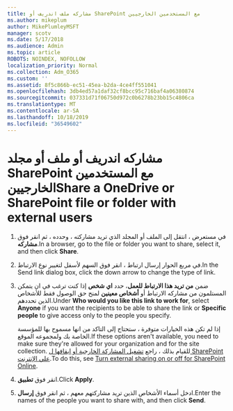 ```yaml
---
title: مشاركه ملف اندريف أو SharePoint مع المستخدمين الخارجيين
ms.author: mikeplum
author: MikePlumleyMSFT
manager: scotv
ms.date: 5/17/2018
ms.audience: Admin
ms.topic: article
ROBOTS: NOINDEX, NOFOLLOW
localization_priority: Normal
ms.collection: Adm_O365
ms.custom: ''
ms.assetid: 8f5c866b-ec51-45ea-b2da-4ce4ff551041
ms.openlocfilehash: 3db4ed57a1daf32cf8bcc95c716baf4a06380874
ms.sourcegitcommit: 037331d71f06750d972c0b6278b23bb15c4806ca
ms.translationtype: MT
ms.contentlocale: ar-SA
ms.lasthandoff: 10/18/2019
ms.locfileid: "36549602"
---
```

# <a name="share-a-onedrive-or-sharepoint-file-or-folder-with-external-users"></a><span data-ttu-id="e6bf1-102">مشاركه اندريف أو ملف أو مجلد SharePoint مع المستخدمين الخارجيين</span><span class="sxs-lookup"><span data-stu-id="e6bf1-102">Share a OneDrive or SharePoint file or folder with external users</span></span>

1. <span data-ttu-id="e6bf1-103">في مستعرض ، انتقل إلى الملف أو المجلد الذي تريد مشاركته ، وحدده ، ثم انقر فوق **مشاركه**.</span><span class="sxs-lookup"><span data-stu-id="e6bf1-103">In a browser, go to the file or folder you want to share, select it, and then click **Share**.</span></span>
    
2. <span data-ttu-id="e6bf1-104">في مربع الحوار إرسال ارتباط ، انقر فوق السهم لأسفل لتغيير نوع الارتباط.</span><span class="sxs-lookup"><span data-stu-id="e6bf1-104">In the Send link dialog box, click the down arrow to change the type of link.</span></span>
    
3. <span data-ttu-id="e6bf1-105">ضمن **من تريد هذا الارتباط للعمل**، حدد **اي شخص** إذا كنت ترغب في ان يتمكن المستلمون من مشاركه الارتباط أو **أشخاص معينين** لمنح حق الوصول فقط للأشخاص الذين تحددهم.</span><span class="sxs-lookup"><span data-stu-id="e6bf1-105">Under **Who would you like this link to work for**, select **Anyone** if you want the recipients to be able to share the link or **Specific people** to give access only to the people you specify.</span></span> 
    
    <span data-ttu-id="e6bf1-106">إذا لم تكن هذه الخيارات متوفرة ، ستحتاج إلى التاكد من انها مسموح بها للمؤسسة الخاصة بك ولمجموعه الموقع.</span><span class="sxs-lookup"><span data-stu-id="e6bf1-106">If these options aren't available, you need to make sure they're allowed for your organization and for the site collection.</span></span> <span data-ttu-id="e6bf1-107">للقيام بذلك ، راجع [تشغيل المشاركة الخارجية أو إيقافها ل SharePoint علي الإنترنت](https://go.microsoft.com/fwlink/?linkid=866426).</span><span class="sxs-lookup"><span data-stu-id="e6bf1-107">To do this, see [Turn external sharing on or off for SharePoint Online](https://go.microsoft.com/fwlink/?linkid=866426).</span></span>
    
4. <span data-ttu-id="e6bf1-108">انقر فوق **تطبيق**.</span><span class="sxs-lookup"><span data-stu-id="e6bf1-108">Click **Apply**.</span></span>
    
5. <span data-ttu-id="e6bf1-109">ادخل أسماء الأشخاص الذين تريد مشاركتهم معهم ، ثم انقر فوق **إرسال**.</span><span class="sxs-lookup"><span data-stu-id="e6bf1-109">Enter the names of the people you want to share with, and then click **Send**.</span></span>
    

